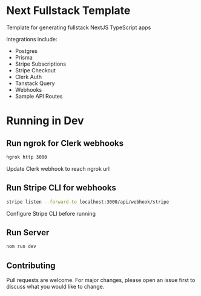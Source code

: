 # Next Fullstack Template

Template for generating fullstack NextJS TypeScript apps

Integrations include:
- Postgres
- Prisma
- Stripe Subscriptions
- Stripe Checkout
- Clerk Auth
- Tanstack Query
- Webhooks
- Sample API Routes

# Running in Dev

## Run ngrok for Clerk webhooks

```bash
hgrok http 3000
```

Update Clerk webhook to reach ngrok url

## Run Stripe CLI for webhooks

```bash
stripe listen --forward-to localhost:3000/api/webhook/stripe
```

Configure Stripe CLI before running

## Run Server

```bash
nom run dev
```

## Contributing

Pull requests are welcome. For major changes, please open an issue first
to discuss what you would like to change.